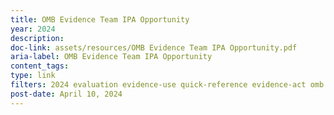 ```yaml
---
title: OMB Evidence Team IPA Opportunity
year: 2024
description: 
doc-link: assets/resources/OMB Evidence Team IPA Opportunity.pdf
aria-label: OMB Evidence Team IPA Opportunity
content_tags: 
type: link
filters: 2024 evaluation evidence-use quick-reference evidence-act omb
post-date: April 10, 2024
---
```

